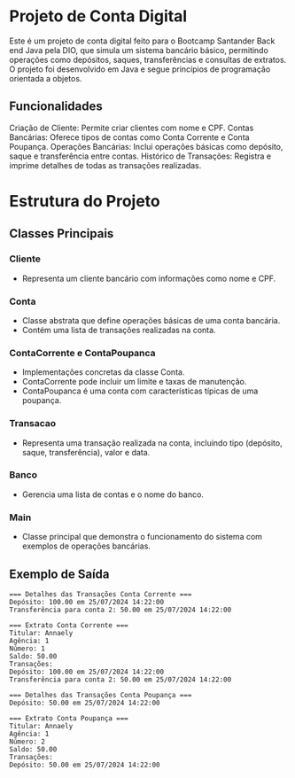 # Projeto de Conta Digital #
Este é um projeto de conta digital feito para o Bootcamp Santander Back end Java pela DIO, que simula um sistema bancário básico, permitindo operações como depósitos, saques, transferências e consultas de extratos. O projeto foi desenvolvido em Java e segue princípios de programação orientada a objetos.

## Funcionalidades ##
Criação de Cliente: Permite criar clientes com nome e CPF.
Contas Bancárias: Oferece tipos de contas como Conta Corrente e Conta Poupança.
Operações Bancárias: Inclui operações básicas como depósito, saque e transferência entre contas.
Histórico de Transações: Registra e imprime detalhes de todas as transações realizadas.

# Estrutura do Projeto #
## Classes Principais ##
### Cliente ###

* Representa um cliente bancário com informações como nome e CPF.
### Conta ###

* Classe abstrata que define operações básicas de uma conta bancária.
* Contém uma lista de transações realizadas na conta.

### ContaCorrente e ContaPoupanca ### 

* Implementações concretas da classe Conta.
* ContaCorrente pode incluir um limite e taxas de manutenção.
* ContaPoupanca é uma conta com características típicas de uma poupança.

### Transacao ###

* Representa uma transação realizada na conta, incluindo tipo (depósito, saque, transferência), valor e data.
### Banco ### 

* Gerencia uma lista de contas e o nome do banco.
### Main ### 

* Classe principal que demonstra o funcionamento do sistema com exemplos de operações bancárias.

## Exemplo de Saída ##
```
=== Detalhes das Transações Conta Corrente ===
Depósito: 100.00 em 25/07/2024 14:22:00
Transferência para conta 2: 50.00 em 25/07/2024 14:22:00

=== Extrato Conta Corrente ===
Titular: Annaely
Agência: 1
Número: 1
Saldo: 50.00
Transações:
Depósito: 100.00 em 25/07/2024 14:22:00
Transferência para conta 2: 50.00 em 25/07/2024 14:22:00

=== Detalhes das Transações Conta Poupança ===
Depósito: 50.00 em 25/07/2024 14:22:00

=== Extrato Conta Poupança ===
Titular: Annaely
Agência: 1
Número: 2
Saldo: 50.00
Transações:
Depósito: 50.00 em 25/07/2024 14:22:00
